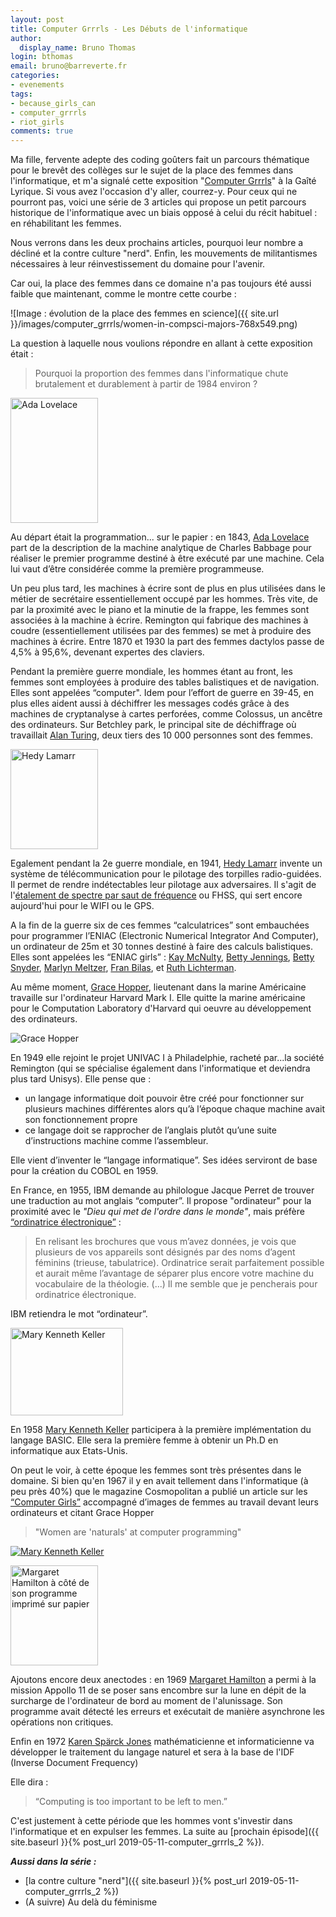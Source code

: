 ```yaml
---
layout: post
title: Computer Grrrls - Les Débuts de l'informatique
author:
  display_name: Bruno Thomas
login: bthomas
email: bruno@barreverte.fr
categories:
- evenements
tags:
- because_girls_can
- computer_grrrls
- riot_girls
comments: true
---
```


Ma fille, fervente adepte des coding goûters fait un parcours thématique pour le brevêt des collèges sur le sujet de la place des femmes dans l'informatique, et m'a signalé cette exposition "[Computer Grrrls](https://gaite-lyrique.net/en/event/computer-grrrls)" à la Gaîté Lyrique. Si vous avez l'occasion d'y aller, courrez-y. Pour ceux qui ne pourront pas, voici une série de 3 articles qui propose un petit parcours historique de l'informatique avec un biais opposé à celui du récit habituel : en réhabilitant les femmes.

Nous verrons dans les deux prochains articles, pourquoi leur nombre a décliné et la contre culture "nerd". Enfin, les mouvements de militantismes nécessaires à leur réinvestissement du domaine pour l'avenir.

Car oui, la place des femmes dans ce domaine n'a pas toujours été aussi faible que maintenant, comme le montre cette courbe :

![Image : évolution de la place des femmes en science]({{ site.url }}/images/computer_grrrls/women-in-compsci-majors-768x549.png)

La question à laquelle nous voulions répondre en allant à cette exposition était :

> Pourquoi la proportion des femmes dans l'informatique chute brutalement et durablement à partir de 1984 environ ?

<a href="/images/computer_grrrls/Ada_Lovelace_portrait.jpg"><img class="right" alt="Ada Lovelace" src="/images/computer_grrrls/Ada_Lovelace_portrait.jpg" height="200" width="140"/></a>

Au départ était la programmation... sur le papier : en 1843, [Ada Lovelace](https://fr.wikipedia.org/wiki/Ada_Lovelace) part de la description de la machine analytique de Charles Babbage pour réaliser le premier programme destiné à être exécuté par une machine. Cela lui vaut d’être considérée comme la première programmeuse.

Un peu plus tard, les machines à écrire sont de plus en plus utilisées dans le métier de secrétaire essentiellement occupé par les hommes. Très vite, de par la proximité avec le piano et la minutie de la frappe, les femmes sont associées à la machine à écrire. Remington qui fabrique des machines à coudre (essentiellement utilisées par des femmes) se met à produire des machines à écrire. Entre 1870 et 1930 la part des femmes dactylos passe de 4,5% à 95,6%, devenant expertes des claviers.

Pendant la première guerre mondiale, les hommes étant au front, les femmes sont employées à produire des tables balistiques et de navigation. Elles sont appelées “computer". Idem pour l’effort de guerre en 39-45, en plus elles aident aussi à déchiffrer les messages codés grâce à des machines de cryptanalyse à cartes perforées, comme Colossus, un ancêtre des ordinateurs. Sur Betchley park, le principal site de déchiffrage où travaillait [Alan Turing](https://fr.wikipedia.org/wiki/Alan_Turing), deux tiers des 10 000 personnes sont des femmes.

<a href="/images/computer_grrrls/Hedy_Lamarr.jpg"><img class="right" alt="Hedy Lamarr" src="/images/computer_grrrls/Hedy_Lamarr.jpg" height="160" width="140"/></a>

Egalement pendant la 2e guerre mondiale, en 1941, [Hedy Lamarr](https://fr.wikipedia.org/wiki/Hedy_Lamarr#L'inventrice) invente un système de télécommunication pour le pilotage des torpilles radio-guidées. Il permet de rendre indétectables leur pilotage aux adversaires. Il s'agit de l'[étalement de spectre par saut de fréquence](https://fr.wikipedia.org/wiki/%C3%89talement_de_spectre_par_saut_de_fr%C3%A9quence) ou FHSS, qui sert encore aujourd'hui pour le WIFI ou le GPS.

A la fin de la guerre six de ces femmes “calculatrices” sont embauchées pour programmer l’ENIAC (Electronic Numerical Integrator And Computer), un ordinateur de 25m et 30 tonnes destiné à faire des calculs balistiques. Elles sont appelées les “ENIAC girls” : [Kay McNulty](https://fr.wikipedia.org/wiki/Kathleen_Antonelli), [Betty Jennings](https://fr.wikipedia.org/wiki/Jean_Bartik), [Betty Snyder](https://fr.wikipedia.org/wiki/Betty_Holberton), [Marlyn Meltzer](https://fr.wikipedia.org/wiki/Marlyn_Meltzer), [Fran Bilas](https://fr.wikipedia.org/wiki/Frances_Spence), et [Ruth Lichterman](https://fr.wikipedia.org/wiki/Ruth_Teitelbaum).

Au même moment, [Grace Hopper](https://fr.wikipedia.org/wiki/Grace_Hopper), lieutenant dans la marine Américaine travaille sur l'ordinateur Harvard Mark I. Elle quitte la marine américaine pour le Computation Laboratory d'Harvard qui oeuvre au développement des ordinateurs.

<img class="right" alt="Grace Hopper" src="/images/computer_grrrls/Grace_Hopper_and_UNIVAC.jpg"/>

En 1949 elle rejoint le projet UNIVAC I à Philadelphie, racheté par...la société Remington (qui se spécialise également dans l'informatique et deviendra plus tard Unisys). Elle pense que :
 * un langage informatique doit pouvoir être créé pour fonctionner sur plusieurs machines différentes alors qu’à l’époque chaque machine avait son fonctionnement propre
 * ce langage doit se rapprocher de l’anglais plutôt qu’une suite d’instructions machine comme l’assembleur.

Elle vient d’inventer le “langage informatique”. Ses idées serviront de base pour la création du COBOL en 1959.

En France, en 1955, IBM demande au philologue Jacque Perret de trouver une traduction au mot anglais “computer”. Il propose "ordinateur" pour la proximité avec le *"Dieu qui met de l'ordre dans le monde"*, mais préfère [“ordinatrice électronique”](https://centenaireibmfrance.blogspot.com/2014/04/1955-terme-ordinateur-invente-par-jacques-perret.html) :

> En relisant les brochures que vous m’avez données, je vois que plusieurs de vos appareils sont désignés par des noms d’agent féminins (trieuse, tabulatrice). Ordinatrice serait parfaitement possible et aurait même l’avantage de séparer plus encore votre machine du vocabulaire de la théologie. (...) Il me semble que je pencherais pour ordinatrice électronique.

IBM retiendra le mot “ordinateur”.

<a href="/images/computer_grrrls/Mary-Kenneth-Keller-768x574.jpg"><img class="right" alt="Mary Kenneth Keller" src="/images/computer_grrrls/Mary-Kenneth-Keller-768x574.jpg" height="140" width="180"/></a>

En 1958 [Mary Kenneth Keller](https://en.wikipedia.org/wiki/Mary_Kenneth_Keller) participera à la première implémentation du langage BASIC. Elle sera la première femme à obtenir un Ph.D en informatique aux Etats-Unis.

On peut le voir, à cette époque les femmes sont très présentes dans le domaine. Si bien qu'en 1967 il y en avait tellement dans l'informatique (à peu près 40%) que le magazine Cosmopolitan a publié un article sur les [“Computer Girls”](https://www.siliconrepublic.com/people/women-in-technology-the-computer-girls-cosmopolitan) accompagné d’images de femmes au travail devant leurs ordinateurs et citant Grace Hopper

> "Women are 'naturals' at computer programming"

<a href="https://www.flickr.com/photos/benklaasen/31028612761/in/album-72157676781509046/"><img class="center" alt="Mary Kenneth Keller" src="/images/computer_grrrls/computer_girls.jpg"/></a>

<a href="/images/computer_grrrls/Margaret_Hamilton.jpg"><img class="right" alt="Margaret Hamilton à côté de son programme imprimé sur papier" src="/images/computer_grrrls/Margaret_Hamilton.jpg" height="160" width="140"/></a>

Ajoutons encore deux anectodes : en 1969 [Margaret Hamilton](https://en.wikipedia.org/wiki/Margaret_Hamilton_(scientist)) a permi à la mission Appollo 11 de se poser sans encombre sur la lune en dépit de la surcharge de l'ordinateur de bord au moment de l'alunissage. Son programme avait détecté les erreurs et exécutait de manière asynchrone les opérations non critiques.

Enfin en 1972 [Karen Spärck Jones](https://en.wikipedia.org/wiki/Karen_Sp%C3%A4rck_Jones) mathématicienne et informaticienne va développer le traitement du langage naturel et sera à la base de l'IDF (Inverse Document Frequency)

Elle dira :

> “Computing is too important to be left to men.”

C'est justement à cette période que les hommes vont s'investir dans l'informatique et en expulser les femmes. La suite au [prochain épisode]({{ site.baseurl }}{% post_url 2019-05-11-computer_grrrls_2 %}).

***Aussi dans la série :***
* [la contre culture "nerd"]({{ site.baseurl }}{% post_url 2019-05-11-computer_grrrls_2 %})
* (A suivre) Au delà du féminisme
